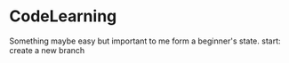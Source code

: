 # CodeLearning
Something maybe easy but important to me form a beginner's state.
start: create a new branch
